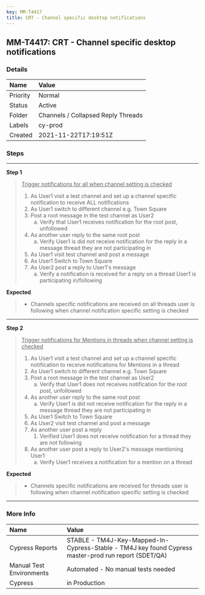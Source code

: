 ```yaml
---
key: MM-T4417
title: CRT - Channel specific desktop notifications
---
```


## MM-T4417: CRT - Channel specific desktop notifications

### Details

| Name     | Value                              |
| :------- | :--------------------------------- |
| Priority | Normal                             |
| Status   | Active                             |
| Folder   | Channels / Collapsed Reply Threads |
| Labels   | cy-prod                            |
| Created  | 2021-11-22T17:19:51Z               |

### Steps

<hr/>

**Step 1**

> <article><u>Trigger notifications for all when channel setting is checked</u><ol><li>As User1 visit a test channel and set up a channel specific notification to receive ALL notifications </li><li>As User1 switch to different channel e.g. Town Square</li><li>Post a root message in the test channel as User2<ol style="list-style-type:lower-alpha"><li>Verify that User1 receives notification for the root post, unfollowed</li></ol></li><li>As another user reply to the same root post<ol style="list-style-type:lower-alpha"><li>Verify User1 is did not receive notification for the reply in a message thread they are not participating in</li></ol></li><li>As User1 visit test channel and post a message</li><li>As User1 Switch to Town Square</li><li>As User2 post a reply to User1's message <ol style="list-style-type:lower-alpha"><li>Verify a notification is received for a reply on a thread User1 is participating in/following</li></ol></li></ol></article>

**Expected**

> <article><ul><li>Channels specific notifications are received on all threads user is following when channel notification specific setting is checked</li></ul></article>

<hr/>

**Step 2**

> <article><u>Trigger notifications for Mentions in threads when channel setting is checked</u><ol><li>As User1 visit a test channel and set up a channel specific notification to receive notifications for Mentions in a thread </li><li>As User1 switch to different channel e.g. Town Square</li><li>Post a root message in the test channel as User2<ol style="list-style-type:lower-alpha"><li>Verify that User1 does not receives notification for the root post, unfollowed</li></ol></li><li>As another user reply to the same root post<ol style="list-style-type:lower-alpha"><li>Verify User1 is did not receive notification for the reply in a message thread they are not participating in</li></ol></li><li>As User1 Switch to Town Square</li><li>As User2 visit test channel and post a message</li><li>As another user post a reply<ol><li>Verified User1 does not receive notification for a thread they are not following</li></ol></li><li>As another user post a reply to User2's message mentioning User1 <ol style="list-style-type:lower-alpha"><li>Verify User1 receives a notification for a mention on a thread </li></ol></li></ol></article>

**Expected**

> <article><ul><li>Channels specific notifications are received for threads user is following when channel notification specific setting is checked</li></ul></article>

<hr/>

### More Info

| Name                     | Value                                                                                                |
| :----------------------- | :--------------------------------------------------------------------------------------------------- |
| Cypress Reports          | STABLE - TM4J-Key-Mapped-In-Cypress-Stable - TM4J key found Cypress master-prod run report (SDET/QA) |
| Manual Test Environments | Automated - No manual tests needed                                                                   |
| Cypress                  | in Production                                                                                        |
